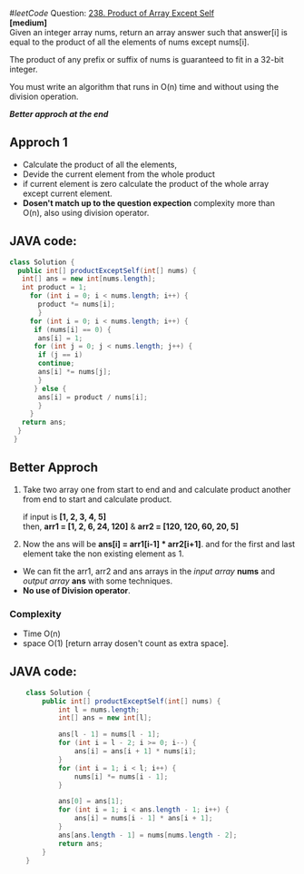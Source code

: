 #_leetCode_ Question: [238. Product of Array Except Self](https://leetcode.com/problems/product-of-array-except-self/)  
**[medium]**
<br>
Given an integer array nums, return an array answer such that answer[i] is equal to the product of all the elements of nums except nums[i].

The product of any prefix or suffix of nums is guaranteed to fit in a 32-bit integer.

You must write an algorithm that runs in O(n) time and without using the division operation.

**_Better approch at the end_**

## Approch 1

- Calculate the product of all the elements,
- Devide the current element from the whole product
- if current element is zero calculate the product of the whole array except current element.
- **Dosen't match up to the question expection** complexity more than O(n), also using division operator.

## JAVA code:

```JAVA
class Solution {
  public int[] productExceptSelf(int[] nums) {
   int[] ans = new int[nums.length];
   int product = 1;
     for (int i = 0; i < nums.length; i++) {
       product *= nums[i];
       }
     for (int i = 0; i < nums.length; i++) {
      if (nums[i] == 0) {
       ans[i] = 1;
      for (int j = 0; j < nums.length; j++) {
       if (j == i)
       continue;
       ans[i] *= nums[j];
       }
      } else {
       ans[i] = product / nums[i];
       }
     }
   return ans;
  }
 }
 ```

## Better Approch

1. Take two array one from start to end and and calculate product another from end to start and calculate product.

   if input is **[1, 2, 3, 4, 5]**  
   then, **arr1 = [1, 2, 6, 24, 120]** &
   **arr2 = [120, 120, 60, 20, 5]**

2. Now the ans will be **ans[i] = arr1[i-1] \* arr2[i+1]**. and for the first and last element take the non existing element as 1.

- We can fit the arr1, arr2 and ans arrays in the _input array_ **nums** and _output array_ **ans** with some techniques.
- **No use of Division operator**.

### Complexity

- Time O(n)
- space O(1) [return array dosen't count as extra space].

## JAVA code:

```JAVA
    class Solution {
        public int[] productExceptSelf(int[] nums) {
            int l = nums.length;
            int[] ans = new int[l];

            ans[l - 1] = nums[l - 1];
            for (int i = l - 2; i >= 0; i--) {
                ans[i] = ans[i + 1] * nums[i];
            }
            for (int i = 1; i < l; i++) {
                nums[i] *= nums[i - 1];
            }

            ans[0] = ans[1];
            for (int i = 1; i < ans.length - 1; i++) {
                ans[i] = nums[i - 1] * ans[i + 1];
            }
            ans[ans.length - 1] = nums[nums.length - 2];
            return ans;
        }
    }
 ```
